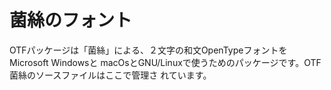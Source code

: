 菌絲のフォント
==============

OTFパッケージは「菌絲」による、２文字の和文OpenTypeフォントをMicrosoft Windowsと
macOsとGNU/Linuxで使うためのパッケージです。OTF菌絲のソースファイルはここで管理さ
れています。
